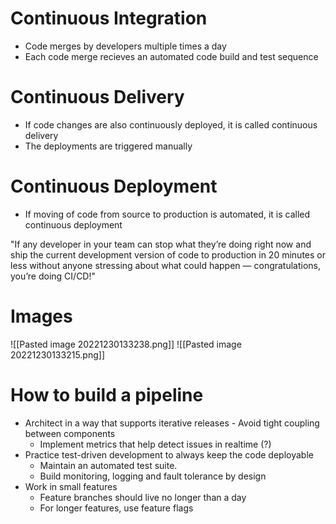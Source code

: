 # Continuous Integration
- Code merges by developers multiple times a day 
- Each code merge recieves an automated code build and test sequence
# Continuous Delivery
- If code changes are also continuously deployed, it is called continuous delivery
- The deployments are triggered manually
# Continuous Deployment
- If moving of code from source to production is automated, it is called continuous deployment

"If any developer in your team can stop what they’re doing right now and ship the current development version of code to production in 20 minutes or less without anyone stressing about what could happen — congratulations, you’re doing CI/CD!"

# Images
![[Pasted image 20221230133238.png]]
![[Pasted image 20221230133215.png]]

# How to build a pipeline
- Architect in a way that supports iterative releases - Avoid tight coupling between components
	- Implement metrics that help detect issues in realtime (?)
- Practice test-driven development to always keep the code deployable
	- Maintain an automated test suite.
	- Build monitoring, logging and fault tolerance by design
- Work in small features
	- Feature branches should live no longer than a day
	- For longer features, use feature flags